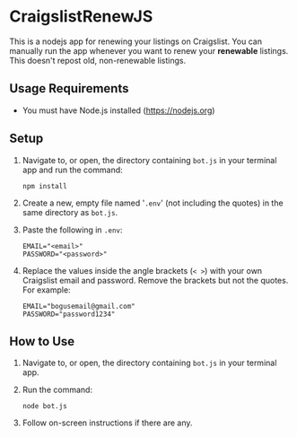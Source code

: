 # CraigslistRenewJS
This is a nodejs app for renewing your listings on Craigslist.  You can manually run the app whenever you want to renew your **renewable** listings.  This doesn't repost old, non-renewable listings.

## Usage Requirements
* You must have Node.js installed (https://nodejs.org)


## Setup
1. Navigate to, or open, the directory containing `bot.js` in your terminal app and run the command:
    ```properties
    npm install
    ```

2. Create a new, empty file named '`.env`' (not including the quotes) in the same directory as `bot.js`.

3. Paste the following in `.env`:

    ```
    EMAIL="<email>"
    PASSWORD="<password>"
    ```
4. Replace the values inside the angle brackets (`< >`) with your own Craigslist email and password.  Remove the brackets but not the quotes.  For example:

    ```
    EMAIL="bogusemail@gmail.com"
    PASSWORD="password1234"
    ```


## How to Use
1. Navigate to, or open, the directory containing `bot.js` in your terminal app.

2. Run the command:
    ```properties
    node bot.js
    ```

3. Follow on-screen instructions if there are any.
